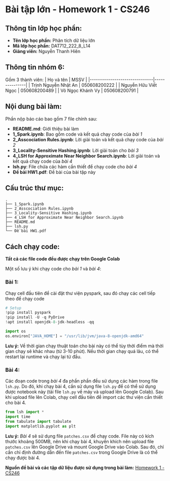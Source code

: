 # **Bài tập lớn - Homework 1 - CS246**

## **Thông tin lớp học phần:**

* **Tên lớp học phần:** Phân tích dữ liệu lớn
* **Mã lớp học phần:** DAT712_222_8_L14
* **Giảng viên:** Nguyễn Thanh Hiên

## **Thông tin nhóm 6:**
Gồm 3 thành viên:
| Họ và tên                     | MSSV          |
|-------------------------------|---------------|
| Trịnh Nguyễn Nhật An          | 050608200222  |
| Nguyễn Hữu Viết Ngọc          | 050608200489  |
| Võ Ngọc Khánh Vy              | 050608200791  |

## **Nội dung bài làm:**
Phần nộp báo cáo bao gồm 7 file chính sau:
* **README.md**: Giới thiệu bài làm
* **1_Spark.ipynb**: Bao gồm code và kết quả chạy code của *bài 1*
* **2_Asscociation Rules.ipynb**: Lời giải toán và kết quả chạy code của *bài 2*
* **3_Locality-Sensitive Hashing.ipynb**: Lời giải toán cho *bài 3*
* **4_LSH for Approximate Near Neighbor Search.ipynb**: Lời giải toán và kết quả chạy code của *bài 4*
* **lsh.py**: File chứa các hàm cần thiết để chạy code cho *bài 4*
* **Đề bài HW1.pdf**: Đề bài của bài tập này

## **Cấu trúc thư mục:**
```text
.
├── 1_Spark.ipynb
├── 2_Asscociation Rules.ipynb
├── 3_Locality-Sensitive Hashing.ipynb
├── 4_LSH for Approximate Near Neighbor Search.ipynb
├── README.md
├── lsh.py
└── Đề bài HW1.pdf
```

## **Cách chạy code:**
**Tất cả các file code đều được chạy trên Google Colab**

Một số lưu ý khi chạy code cho *bài 1* và *bài 4*:

### **Bài 1:**
Chạy cell đầu tiên để cài đặt thư viện pyspark, sau đó chạy các cell tiếp theo để chạy code
```python
# Setup
!pip install pyspark
!pip install -U -q PyDrive
!apt install openjdk-8-jdk-headless -qq

import os
os.environ["JAVA_HOME"] = "/usr/lib/jvm/java-8-openjdk-amd64"
```
**Lưu ý:** Về thời gian chạy thuật toán cho bài này có thể tùy thời điểm mà thời gian chạy sẽ khác nhau (từ 3-10 phút). Nếu thời gian chạy quá lâu, có thể restart lại runtime và chạy lại từ đầu.

### **Bài 4:**
Các đoạn code trong *bài 4* đa phần phần đều sử dụng các hàm trong file `lsh.py`. Do đó, khi chạy bài 4, cần sử dụng file `lsh.py` để có thể sử dụng được notebook này (tải file `lsh.py` về máy và upload lên Google Colab). Sau khi upload file lên Colab, chạy cell đầu tiên để import các thư viện cần thiết cho bài 4.
```python
from lsh import *
import time
from tabulate import tabulate
import matplotlib.pyplot as plt
```

**Lưu ý:** *Bài 4* sẽ sử dụng file `patches.csv` để chạy code. File này có kích thước khoảng 500MB, nên khi chạy bài 4, khuyến khích nên upload file `patches.csv` lên Google Drive và mount Google Drive vào Colab. Sau đó, chỉ cần chỉ định đường dẫn đến file `patches.csv` trong Google Drive là có thể chạy được bài 4.

**Nguồn đề bài và các tập dữ liệu được sử dụng trong bài làm:** [Homework 1 - CS246](http://web.stanford.edu/class/cs246/homework/hw1-bundle.zip )




